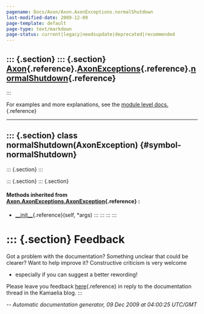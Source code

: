 ```yaml
---
pagename: Docs/Axon/Axon.AxonExceptions.normalShutdown
last-modified-date: 2009-12-09
page-template: default
page-type: text/markdown
page-status: current|legacy|needsupdate|deprecated|recommended
---
```

::: {.section}
::: {.section}
[Axon](/Docs/Axon/Axon.html){.reference}.[AxonExceptions](/Docs/Axon/Axon.AxonExceptions.html){.reference}.[normalShutdown](/Docs/Axon/Axon.AxonExceptions.normalShutdown.html){.reference}
-------------------------------------------------------------------------------------------------------------------------------------------------------------------------------------------
:::

For examples and more explanations, see the [module level
docs.](/Docs/Axon/Axon.AxonExceptions.html){.reference}

------------------------------------------------------------------------

::: {.section}
class normalShutdown(AxonException) {#symbol-normalShutdown}
-----------------------------------

::: {.section}
:::

::: {.section}
::: {.section}
#### Methods inherited from [Axon.AxonExceptions.AxonException](/Docs/Axon/Axon.AxonExceptions.AxonException.html){.reference} :

-   [\_\_init\_\_](/Docs/Axon/Axon.AxonExceptions.html#symbol-AxonException.__init__){.reference}(self,
    \*args)
:::
:::
:::
:::

::: {.section}
Feedback
========

Got a problem with the documentation? Something unclear that could be
clearer? Want to help improve it? Constructive criticism is very welcome
- especially if you can suggest a better rewording!

Please leave you feedback
[here](../../../cgi-bin/blog/blog.cgi?rm=viewpost&nodeid=1142023701){.reference}
in reply to the documentation thread in the Kamaelia blog.
:::

*\-- Automatic documentation generator, 09 Dec 2009 at 04:00:25 UTC/GMT*
